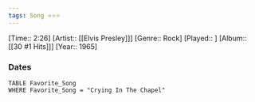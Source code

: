 ```yaml
---
tags: Song ⭐⭐⭐ 
---
```

[Time:: 2:26]
[Artist:: [[Elvis Presley]]]
[Genre:: Rock]
[Played:: ]
[Album:: [[30 #1 Hits]]]
[Year:: 1965]
### Dates
````dataview
TABLE Favorite_Song
WHERE Favorite_Song = "Crying In The Chapel"
````